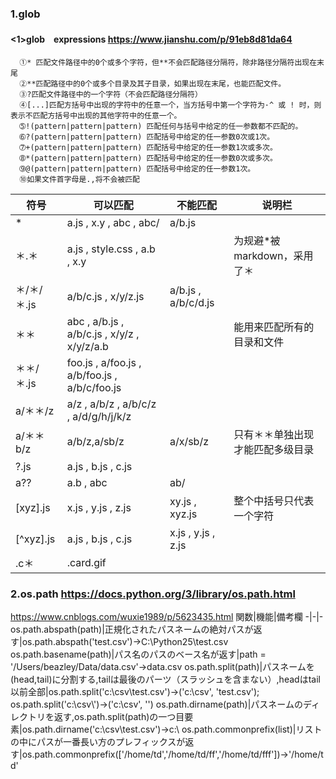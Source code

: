 ### 1.glob
#### <1>glob　expressions <https://www.jianshu.com/p/91eb8d81da64>
~~~
  ➀* 匹配文件路径中的0个或多个字符，但**不会匹配路径分隔符，除非路径分隔符出现在末尾
  ➁**匹配路径中的0个或多个目录及其子目录，如果出现在末尾，也能匹配文件。
  ➂?匹配文件路径中的一个字符（不会匹配路径分隔符）
  ➃[...]匹配方括号中出现的字符中的任意一个，当方括号中第一个字符为·^ 或 ! 时，则表示不匹配方括号中出现的其他字符中的任意一个。
  ➄!(pattern|pattern|pattern) 匹配任何与括号中给定的任一参数都不匹配的。
  ➅?(pattern|pattern|pattern) 匹配括号中给定的任一参数0次或1次。
  ➆+(pattern|pattern|pattern) 匹配括号中给定的任一参数1次或多次。
  ➇*(pattern|pattern|pattern) 匹配括号中给定的任一参数0次或多次。
  ➈@(pattern|pattern|pattern) 匹配括号中给定的任一参数1次。
  ➉如果文件首字母是.,将不会被匹配
~~~
符号|可以匹配|不能匹配|说明栏
-|-|-|-
*|a.js , x.y , abc , abc/|a/b.js|
＊.＊|a.js , style.css , a.b , x.y||为规避*被markdown，采用了＊
＊/＊/＊.js|a/b/c.js , x/y/z.js|a/b.js , a/b/c/d.js
＊＊|abc , a/b.js , a/b/c.js , x/y/z , x/y/z/a.b||能用来匹配所有的目录和文件
＊＊/＊.js|foo.js , a/foo.js , a/b/foo.js , a/b/c/foo.js
a/＊＊/z|a/z , a/b/z , a/b/c/z , a/d/g/h/j/k/z
a/＊＊b/z|a/b/z,a/sb/z|a/x/sb/z|只有＊＊单独出现才能匹配多级目录
?.js|a.js , b.js , c.js
a??|a.b , abc|ab/ 
[xyz].js| x.js , y.js , z.js|xy.js , xyz.js|整个中括号只代表一个字符
[^xyz].js|a.js , b.js , c.js|x.js , y.js , z.js
.c＊|.card.gif

### 2.os.path <https://docs.python.org/3/library/os.path.html><br>
<https://www.cnblogs.com/wuxie1989/p/5623435.html>
関数|機能|備考欄
-|-|-
os.path.abspath(path)|正規化されたパスネームの絶対パスが返す|os.path.abspath('test.csv')→C:\\Python25\\test.csv
os.path.basename(path)|パス名のパスのベース名が返す|path = '/Users/beazley/Data/data.csv'→data.csv
os.path.split(path)|パスネームを(head,tail)に分割する,tailは最後のパーツ（スラッシュを含まない）,headはtail以前全部|os.path.split('c:\\csv\\test.csv')→('c:\\csv', 'test.csv');<br>os.path.split('c:\\csv\\')→('c:\\csv', '')
os.path.dirname(path)|パスネームのディレクトリを返す,os.path.split(path)の一つ目要素|os.path.dirname('c:\\csv\test.csv')→c:\\
os.path.commonprefix(list)|リストの中にパスが一番長い方のプレフィックスが返す|os.path.commonprefix(['/home/td','/home/td/ff','/home/td/fff'])→'/home/td'
